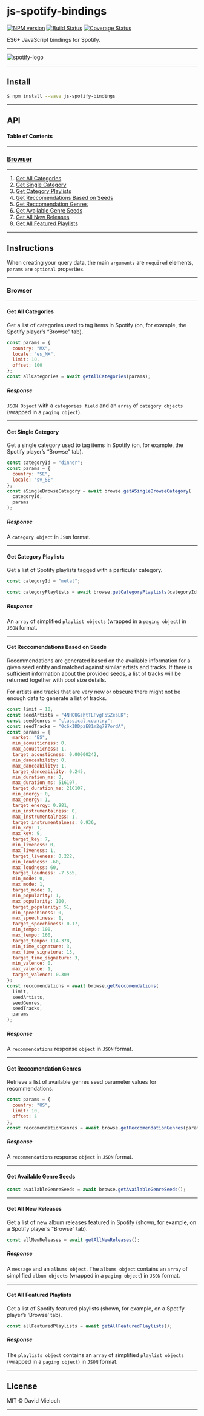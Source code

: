 # js-spotify-bindings

[![NPM version](https://img.shields.io/npm/v/generator-nod.svg?style=flat-square)](https://npmjs.org/package/generator-nod)
[![Build Status](https://img.shields.io/travis/diegohaz/nod/master.svg?style=flat-square)](https://travis-ci.org/diegohaz/nod) [![Coverage Status](https://img.shields.io/codecov/c/github/diegohaz/nod/master.svg?style=flat-square)](https://codecov.io/gh/diegohaz/nod/branch/master)

ES6+ JavaScript bindings for Spotify.

***

![spotify-logo](spotify-logo.png)

***

## Install

```sh
$ npm install --save js-spotify-bindings
```

***

## API

#### Table of Contents

***

### [Browser](#Browser)

***

1. [Get All Categories](#Get-All-Categories)
2. [Get Single Category](#Get-Single-Category)
3. [Get Category Playlists](#Get-Category-Playlists)
4. [Get Reccomendations Based on Seeds](#Get-Reccomendations-Based-on-Seeds)
5. [Get Reccomendation Genres](#Get-Reccomendation-Genres)
6. [Get Available Genre Seeds](#Get-Available-Genre-Seeds)
7. [Get All New Releases](#Get-All-New-Releases)
8. [Get All Featured Playlists](#Get-All-Featured-Playlists)

---

## Instructions

When creating your query data, the main `arguments` are `required` elements, `params` are `optional` properties.

---

### **Browser**

---
#### Get All Categories

Get a list of categories used to tag items in Spotify (on, for example, the Spotify player’s “Browse” tab).

```js
const params = {
  country: "MX",
  locale: "es_MX",
  limit: 10,
  offset: 100
};
const allCategories = await getAllCategories(params);
```

##### Response

`JSON Object` with a `categories field` and an `array` of `category objects` (wrapped in a `paging object`).

---

#### Get Single Category

Get a single category used to tag items in Spotify (on, for example, the Spotify player’s “Browse” tab).

```js
const categoryId = "dinner";
const params = {
  country: "SE",
  locale: "sv_SE"
};
const aSingleBrowseCategory = await browse.getASingleBrowseCategory(
  categoryId,
  params
);
```

##### Response

A `category object` in `JSON` format.

---

#### Get Category Playlists

Get a list of Spotify playlists tagged with a particular category.

```js
const categoryId = "metal";

const categoryPlaylists = await browse.getCategoryPlaylists(categoryId, params);
```

##### Response

An `array` of simplified `playlist objects` (wrapped in a `paging object`) in `JSON` format.

---

#### Get Reccomendations Based on Seeds

Recommendations are generated based on the available information for a given seed entity and matched against similar artists and tracks. If there is sufficient information about the provided seeds, a list of tracks will be returned together with pool size details.

For artists and tracks that are very new or obscure there might not be enough data to generate a list of tracks.

```js
const limit = 10;
const seedArtists = "4NHQUGzhtTLFvgF5SZesLK";
const seedGenres = "classical,country";
const seedTracks = "0c6xIDDpzE81m2q797ordA";
const params = {
  market: "ES",
  min_acousticness: 0,
  max_acousticness: 1,
  target_acousticness: 0.00000242,
  min_danceability: 0,
  max_danceability: 1,
  target_danceability: 0.245,
  min_duration_ms: 0,
  max_duration_ms: 516107,
  target_duration_ms: 216107,
  min_energy: 0,
  max_energy: 1,
  target_energy: 0.981,
  min_instrumentalness: 0,
  max_instrumentalness: 1,
  target_instrumentalness: 0.936,
  min_key: 1,
  max_key: 9,
  target_key: 7,
  min_liveness: 0,
  max_liveness: 1,
  target_liveness: 0.222,
  min_loudness: -60,
  max_loudness: 60,
  target_loudness: -7.555,
  min_mode: 0,
  max_mode: 1,
  target_mode: 1,
  min_popularity: 1,
  max_popularity: 100,
  target_popularity: 51,
  min_speechiness: 0,
  max_speechiness: 1,
  target_speechiness: 0.17,
  min_tempo: 100,
  max_tempo: 160,
  target_tempo: 114.378,
  min_time_signature: 3,
  max_time_signature: 13,
  target_time_signature: 3,
  min_valence: 0,
  max_valence: 1,
  target_valence: 0.309
};
const reccomendations = await browse.getReccomendations(
  limit,
  seedArtists,
  seedGenres,
  seedTracks,
  params
);
```

##### Response

A `recommendations` response `object` in `JSON` format.

---

#### Get Reccomendation Genres

Retrieve a list of available genres seed parameter values for recommendations.

```js
const params = {
  country: "US",
  limit: 10,
  offset: 5
};
const reccomendationGenres = await browse.getReccomendationGenres(params);
```

##### Response

A `recommendations` response `object` in `JSON` format.

---

#### Get Available Genre Seeds

```js
const availableGenreSeeds = await browse.getAvailableGenreSeeds();
```

---

#### Get All New Releases

Get a list of new album releases featured in Spotify (shown, for example, on a Spotify player’s “Browse” tab).

```js
const allNewReleases = await getAllNewReleases();
```

##### Response

A `message` and an `albums object`. The `albums object` contains an `array` of simplified `album objects` (wrapped in a `paging object`) in `JSON` format.

---

#### Get All Featured Playlists

Get a list of Spotify featured playlists (shown, for example, on a Spotify player’s ‘Browse’ tab).

```js
const allFeaturedPlaylists = await getAllFeaturedPlaylists();
```

##### Response

The `playlists object` contains an `array` of simplified `playlist objects` (wrapped in a `paging object`) in `JSON` format.

---

## License

MIT © David Mieloch

---